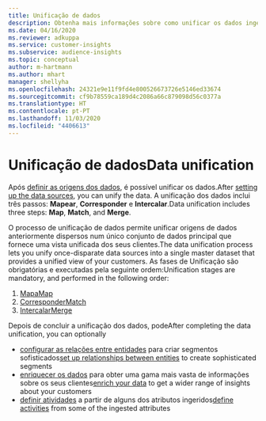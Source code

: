 ```yaml
---
title: Unificação de dados
description: Obtenha mais informações sobre como unificar os dados ingeridos.
ms.date: 04/16/2020
ms.reviewer: adkuppa
ms.service: customer-insights
ms.subservice: audience-insights
ms.topic: conceptual
author: m-hartmann
ms.author: mhart
manager: shellyha
ms.openlocfilehash: 24321e9e11f9fd4e800526673726e5146ed33674
ms.sourcegitcommit: cf9b78559ca189d4c2086a66c879098d56c0377a
ms.translationtype: HT
ms.contentlocale: pt-PT
ms.lasthandoff: 11/03/2020
ms.locfileid: "4406613"
---
```

# <a name="data-unification"></a><span data-ttu-id="4236f-103">Unificação de dados</span><span class="sxs-lookup"><span data-stu-id="4236f-103">Data unification</span></span>

<span data-ttu-id="4236f-104">Após [definir as origens dos dados](data-sources.md), é possível unificar os dados.</span><span class="sxs-lookup"><span data-stu-id="4236f-104">After [setting up the data sources](data-sources.md), you can unify the data.</span></span> <span data-ttu-id="4236f-105">A unificação dos dados inclui três passos: **Mapear**, **Corresponder** e **Intercalar**.</span><span class="sxs-lookup"><span data-stu-id="4236f-105">Data unification includes three steps: **Map**, **Match**, and **Merge**.</span></span>

<span data-ttu-id="4236f-106">O processo de unificação de dados permite unificar origens de dados anteriormente dispersos num único conjunto de dados principal que fornece uma vista unificada dos seus clientes.</span><span class="sxs-lookup"><span data-stu-id="4236f-106">The data unification process lets you unify once-disparate data sources into a single master dataset that provides a unified view of your customers.</span></span> <span data-ttu-id="4236f-107">As fases de Unificação são obrigatórias e executadas pela seguinte ordem:</span><span class="sxs-lookup"><span data-stu-id="4236f-107">Unification stages are mandatory, and performed in the following order:</span></span>

1. [<span data-ttu-id="4236f-108">Mapa</span><span class="sxs-lookup"><span data-stu-id="4236f-108">Map</span></span>](map-entities.md)
2. [<span data-ttu-id="4236f-109">Corresponder</span><span class="sxs-lookup"><span data-stu-id="4236f-109">Match</span></span>](match-entities.md)
3. [<span data-ttu-id="4236f-110">Intercalar</span><span class="sxs-lookup"><span data-stu-id="4236f-110">Merge</span></span>](merge-entities.md)

<span data-ttu-id="4236f-111">Depois de concluir a unificação dos dados, pode</span><span class="sxs-lookup"><span data-stu-id="4236f-111">After completing the data unification, you can optionally</span></span>

- <span data-ttu-id="4236f-112">[configurar as relações entre entidades](relationships.md) para criar segmentos sofisticados</span><span class="sxs-lookup"><span data-stu-id="4236f-112">[set up relationships between entities](relationships.md) to create sophisticated segments</span></span>
- <span data-ttu-id="4236f-113">[enriquecer os dados](enrichment-hub.md) para obter uma gama mais vasta de informações sobre os seus clientes</span><span class="sxs-lookup"><span data-stu-id="4236f-113">[enrich your data](enrichment-hub.md) to get a wider range of insights about your customers</span></span>
- <span data-ttu-id="4236f-114">[definir atividades](activities.md) a partir de alguns dos atributos ingeridos</span><span class="sxs-lookup"><span data-stu-id="4236f-114">[define activities](activities.md) from some of the ingested attributes</span></span>
